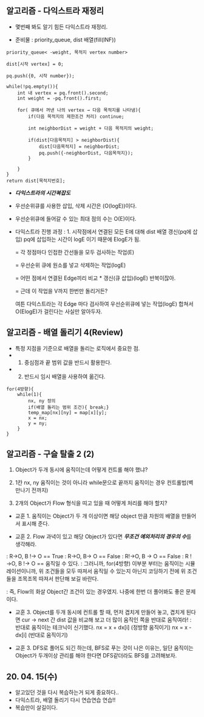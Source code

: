 ## 알고리즘 - 다익스트라 재정리

 - 몇번째 봐도 알기 힘든 다익스트라 재정리.
 
 - 준비물 : priority_queue, dist 배열(fill(INF))

 ```
 priority_queue< -weight, 목적지 vertex number>
 
 dist[시작 vertex] = 0;

 pq.push({0, 시작 number});

 while(!pq.empty()){
     int 내 vertex = pq.front().second;
     int weight = -pq.front().first;

     for( 큐에서 꺼낸 나의 vertex → 다음 목적지를 나타냄){
         if(다음 목적지의 제한조건 처리) continue;

         int neighborDist = weight + 다음 목적지의 weight;

         if(dist[다음목적지] > neighborDist){
             dist[다음목적지] = neighborDist;
             pq.push({-neighborDist, 다음목적지});
         }
         
     }
 }
 return dist[목적지번호];
 ```

 - ***다익스트라의 시간복잡도***

 - 우선순위큐를 사용한 삽입, 삭제 시간은 (O(logE))이다.
 - 우선순위큐에 들어갈 수 있는 최대 점의 수는 O(E)이다.
 - 다익스트라 진행 과정
    : 1. 시작점에서 연결된 모든 E에 대해 dist 배열 갱신(pq에 삽입)
     pq에 삽입하는 시간이 logE 이기 때문에 ElogE가 됨.
    
    = 각 정점마다 인접한 간선들을 모두 검사하는 작업(E)

    = 우선순위 큐에 원소를 넣고 삭제하는 작업(logE)

    = 어떤 점에서 연결된 Edge끼리 비교 * 갱신(큐 삽입)(logE) 반복이잖아.

    = 근데 이 작업을 V까지 한번만 돌리거든?

    여튼 다익스트라는 각 Edge 마다 검사하여 우선순위큐에 넣는 작업(logE) 합쳐서 O(ElogE)가 걸린다는 사실만 알아두자.

    




## 알고리즘 - 배열 돌리기 4(Review)
 - 특정 지점을 기준으로 배열을 돌리는 로직에서 중요한 점.
 - 1. 중심점과 끝 범위 값을 반드시 활용한다.
 - 2. 반드시 임시 배열을 사용하여 옮긴다.

 ```
 for(4방향){
     while(1){
         nx, ny 정의
         if(배열 돌리는 범위 조건){ break;}
         temp_map[nx][ny] = map[x][y];
         x = nx;
         y = ny;
     }
 }
 ```
 

 ## 알고리즘 - 구슬 탈출 2 (2)

  1. Object가 두개 동시에 움직이는데 어떻게 컨트롤 해야 했냐?

  2. 1칸 nx, ny 움직이는 것이 아니라 while문으로 끝까지 움직이는 경우 컨트롤법(벽 만나기 전까지)

  3. 2개의 Object가 Flow 형식을 띠고 있을 때 어떻게 처리를 해야 할지?

  - 교훈 1. 움직이는 Object가 두 개 이상이면 해당 object 만큼 차원의 배열을 만들어서 표시해 준다.

  - 교훈 2. Flow 과녁이 있고 해당 Object가 있다면 ***무조건 예외처리의 경우의 수***를 생각해라.

   : R→O, B !→ O == True
   : R→O, B→ O == False
   : R!→O, B → O == False
   : R !→O, B !→ O == 움직일 수 있다.
   : 그러니까, for(4방향) 이부분 부터는 움직이는 시뮬레이션이니까, 위 조건들을 모두 따져서 움직일 수 있는지 아닌지 코딩하기 전에 위 조건들을 조목조목 따져서 판단해 보길 바란다.

   : 즉, Flow의 화살 Object간 조건이 있는 경우였지. 나중에 한번 더 풀어봐도 좋은 문제이다.

   - 교훈 3. Object를 두개 동시에 컨트롤 할 때, 먼저 겹치게 만들어 놓고, 겹치게 된다면 cur -> next 간 dist 값을 비교해 보고 더 많이 움직인 쪽을 반대로 움직여라!
   : 반대로 움직이는 테크닉이 신기했다.
     nx = x + dx[i] (정방향 움직이기)
     nx = x - dx[i] (반대로 움직이기)

 - 교훈 3. DFS로 풀어도 되긴 하는데, BFS로 푸는 것이 나은 이유는, 일단 움직이는 Object가 두개이상 관리를 해야 한다면 DFS같더라도 BFS를 고려해보자.

 
## 20. 04. 15(수)
 - 알고있던 것을 다시 복습하는거 되게 중요하다..
 - 다익스트라, 배열 돌리기 다시 연습연습 연습!!
 - 복습만이 살길이다.